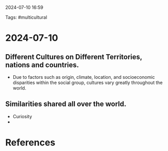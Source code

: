 2024-07-10 16:59

Tags: #multicultural 
# 2024-07-10

## Different Cultures on Different Territories, nations and countries.

- Due to factors such as origin, climate, location, and socioeconomic disparities within the social group, cultures vary greatly throughout the world.
## Similarities shared all over the world.

- Curiosity
- 

# References